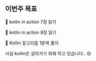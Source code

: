 ## 이번주 목표

🔴 kotlin in action 7장 읽기  

🔴 kotlin in action 8장 읽기  

🔴 Kotlin 알고리즘 1문제 풀이  
 
사실 kotlin은 살아가기 위해 하고 있습니다.. 😢